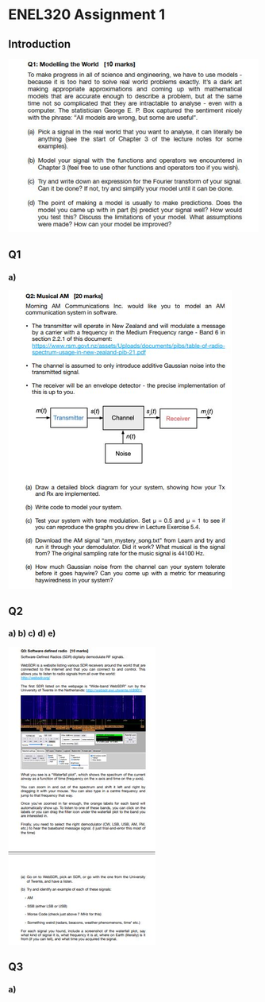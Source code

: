 <h1>
ENEL320 Assignment 1
</h1>

<h2>
Introduction
</h2>

![Q1](/images/Q1_image.JPG)

<h2>
Q1
</h2>
<h3>
a)
</h3>

![Q2](/images/Q2_image.JPG)

<h2>
Q2
</h2>
<h3>
a)
b)
c)
d)
e)
</h3>

![Q3](/images/Q3_image.JPG)

<h2>
Q3
</h2>
<h3>
a)
</h3>

